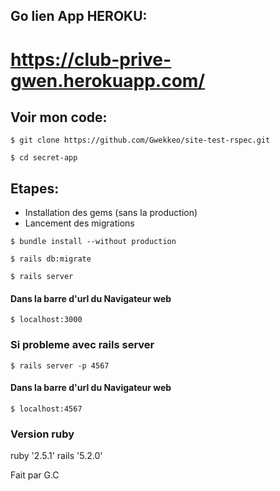 ## Go lien App HEROKU:
# https://club-prive-gwen.herokuapp.com/

## Voir mon code:
```
$ git clone https://github.com/Gwekkeo/site-test-rspec.git
```
```
$ cd secret-app
```

## Etapes:
* Installation des gems (sans la production)
* Lancement des migrations

```
$ bundle install --without production
```
```
$ rails db:migrate
```
```
$ rails server
```

#### Dans la barre d'url du Navigateur web
```
$ localhost:3000
```

### Si probleme avec rails server
```
$ rails server -p 4567
```
#### Dans la barre d'url du Navigateur web
```
$ localhost:4567
```

### Version ruby
ruby '2.5.1'
rails '5.2.0'

Fait par G.C
